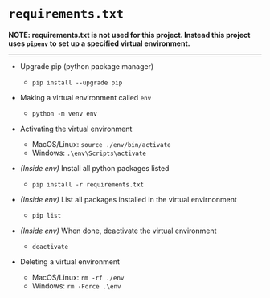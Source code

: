 # `requirements.txt`

**NOTE: requirements.txt is not used for this project. Instead this project uses `pipenv`
to set up a specified virtual environment.**

---

- Upgrade pip (python package manager)
    - `pip install --upgrade pip`

- Making a virtual environment called `env`
    - `python -m venv env`

- Activating the virtual environment
    - MacOS/Linux: `source ./env/bin/activate`
    - Windows: `.\env\Scripts\activate`

- *(Inside env)* Install all python packages listed
    - `pip install -r requirements.txt`

- *(Inside env)* List all packages installed in the virtual envirnonment
    - `pip list`

- *(Inside env)* When done, deactivate the virtual environment
    - `deactivate`

- Deleting a virtual environment
    - MacOS/Linux: `rm -rf ./env`
    - Windows: `rm -Force .\env`